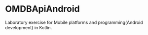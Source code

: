 # OMDBApiAndroid
Laboratory exercise for Mobile platforms and programming(Android development) in Kotlin.

